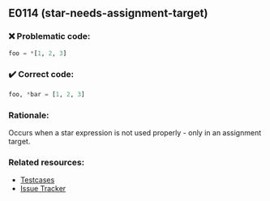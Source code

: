 ## E0114 (star-needs-assignment-target)

### :x: Problematic code:

```python
foo = *[1, 2, 3]
```

### :heavy_check_mark: Correct code:

```python
foo, *bar = [1, 2, 3]
```

### Rationale:

Occurs when a star expression is not used properly - only in an assignment target.

### Related resources:

- [Testcases](https://github.com/PyCQA/pylint/blob/master/tests/functional/s/star_needs_assignment_target.py)
- [Issue Tracker](https://github.com/PyCQA/pylint/issues?q=is%3Aissue+%22star-needs-assignment-target%22+OR+%22E0114%22)
